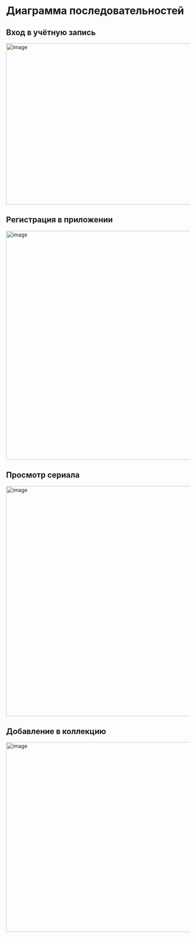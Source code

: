 # Диаграмма последовательностей

## Вход в учётную запись
<img width="623" height="441" alt="image" src="https://github.com/user-attachments/assets/a7b7af35-0971-4848-999d-783a72530547" />

## Регистрация в приложении 
<img width="879" height="626" alt="image" src="https://github.com/user-attachments/assets/997ca85d-94a4-4583-b7ef-425dd9b416d1" />

## Просмотр сериала
<img width="1041" height="629" alt="image" src="https://github.com/user-attachments/assets/b766f4e7-28c5-45cb-a9af-282894b731f6" />

## Добавление в коллекцию
<img width="918" height="519" alt="image" src="https://github.com/user-attachments/assets/b13c6218-6afd-468c-9e3e-2eb88e0bb2d9" />
